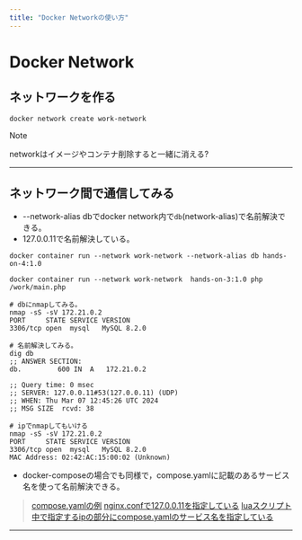 ```yaml
---
title: "Docker Networkの使い方"
---
```



# Docker Network

## ネットワークを作る

```shell
docker network create work-network
```

> [!NOTE]
> networkはイメージやコンテナ削除すると一緒に消える?

---

## ネットワーク間で通信してみる

- --network-alias dbでdocker network内で`db`(network-alias)で名前解決できる。
- 127.0.0.11で名前解決している。

```shell
docker container run --network work-network --network-alias db hands-on-4:1.0
```

```shell
docker container run --network work-network  hands-on-3:1.0 php /work/main.php

# dbにnmapしてみる。
nmap -sS -sV 172.21.0.2
PORT     STATE SERVICE VERSION
3306/tcp open  mysql   MySQL 8.2.0

# 名前解決してみる。
dig db
;; ANSWER SECTION:
db.			600	IN	A	172.21.0.2

;; Query time: 0 msec
;; SERVER: 127.0.0.11#53(127.0.0.11) (UDP)
;; WHEN: Thu Mar 07 12:45:26 UTC 2024
;; MSG SIZE  rcvd: 38

# ipでnmapしてもいける
nmap -sS -sV 172.21.0.2
PORT     STATE SERVICE VERSION
3306/tcp open  mysql   MySQL 8.2.0
MAC Address: 02:42:AC:15:00:02 (Unknown)
```

- docker-composeの場合でも同様で，compose.yamlに記載のあるサービス名を使って名前解決できる。

> [compose.yamlの例](https://github.com/RyosukeDTomita/lua-reverse-proxy-with-flask/blob/1729ae9aaf49528001dd3572a56c3d7d37d08625/compose.yaml#L4)
> [nginx.confで127.0.0.11を指定している](https://github.com/RyosukeDTomita/lua-reverse-proxy-with-flask/blob/1729ae9aaf49528001dd3572a56c3d7d37d08625/reverse_proxy/conf/nginx.conf#L40)
> [luaスクリプト中で指定するipの部分にcompose.yamlのサービス名を指定している](https://github.com/RyosukeDTomita/lua-reverse-proxy-with-flask/blob/1729ae9aaf49528001dd3572a56c3d7d37d08625/reverse_proxy/src/main.lua#L30)

---
